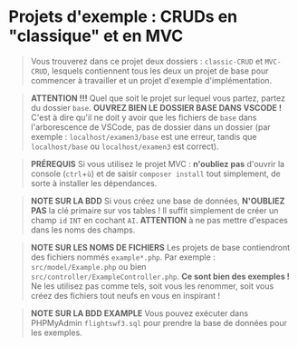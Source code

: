 # Projets d'exemple : CRUDs en "classique" et en MVC

> Vous trouverez dans ce projet deux dossiers : `classic-CRUD` et `MVC-CRUD`, lesquels contiennent tous les deux un projet de base pour commencer à travailler et un projet d'exemple d'implémentation.

> **ATTENTION !!!** Quel que soit le projet sur lequel vous partez, partez du dossier `base`. **OUVREZ BIEN LE DOSSIER BASE DANS VSCODE !** C'est à dire qu'il ne doit y avoir que les fichiers de `base` dans l'arborescence de VSCode, pas de dossier dans un dossier (par exemple : `localhost/examen3/base` est une erreur, tandis que `localhost/base` ou `localhost/examen3` est correct).

> **PRÉREQUIS** Si vous utilisez le projet MVC : **n'oubliez pas** d'ouvrir la console (`ctrl`+`ù`) et de saisir `composer install` tout simplement, de sorte à installer les dépendances.

> **NOTE SUR LA BDD** Si vous créez une base de données, **N'OUBLIEZ PAS** la clé primaire sur vos tables ! Il suffit simplement de créer un champ `id` `INT` en cochant `AI`. **ATTENTION** à ne pas mettre d'espaces dans les noms des champs.

> **NOTE SUR LES NOMS DE FICHIERS** Les projets de base contiendront des fichiers nommés `example*.php`. Par exemple : `src/model/Example.php` ou bien `src/controller/ExampleController.php`. **Ce sont bien des exemples !** Ne les utilisez pas comme tels, soit vous les renommer, soit vous créez des fichiers tout neufs en vous en inspirant !


> **NOTE SUR LA BDD EXAMPLE** Vous pouvez exécuter dans PHPMyAdmin `flightswf3.sql` pour prendre la base de données pour les exemples.